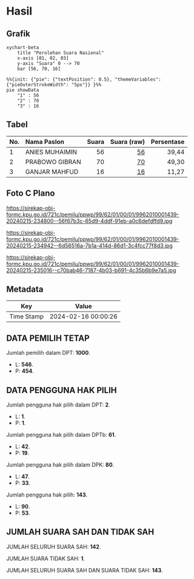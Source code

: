 # Hasil

## Grafik

```mermaid
xychart-beta
    title "Perolehan Suara Nasional"
    x-axis [01, 02, 03]
    y-axis "Suara" 0 --> 70
    bar [56, 70, 16]
```

```mermaid
%%{init: {"pie": {"textPosition": 0.5}, "themeVariables": {"pieOuterStrokeWidth": "5px"}} }%%
pie showData
    "1" : 56
    "2" : 70
    "3" : 16
```

## Tabel

| No. | Nama Paslon    | Suara | Suara (raw) | Persentase |
|:--- |:-------------- | -----:| -----------:| ----------:|
| 1   | ANIES MUHAIMIN | 56    | [56][p-1]   | 39,44      |
| 2   | PRABOWO GIBRAN | 70    | [70][p-2]   | 49,30      |
| 3   | GANJAR MAHFUD  | 16    | [16][p-3]   | 11,27      |


[p-1]: https://github.com/gigit-pemilu/pemilu-2024/blob/main/pilpres/hitung-suara/sub/99-luar-negeri/sub/62-kuala-lumpur-malaysia/sub/01-kuala-lumpur-malaysia/sub/0001-kuala-lumpur-malaysia/sub/439-tps-126/sub/paslon-1.txt
[p-2]: https://github.com/gigit-pemilu/pemilu-2024/blob/main/pilpres/hitung-suara/sub/99-luar-negeri/sub/62-kuala-lumpur-malaysia/sub/01-kuala-lumpur-malaysia/sub/0001-kuala-lumpur-malaysia/sub/439-tps-126/sub/paslon-2.txt
[p-3]: https://github.com/gigit-pemilu/pemilu-2024/blob/main/pilpres/hitung-suara/sub/99-luar-negeri/sub/62-kuala-lumpur-malaysia/sub/01-kuala-lumpur-malaysia/sub/0001-kuala-lumpur-malaysia/sub/439-tps-126/sub/paslon-3.txt

## Foto C Plano

https://sirekap-obj-formc.kpu.go.id/721c/pemilu/ppwp/99/62/01/00/01/9962010001439-20240215-234800--56f67b3c-65d9-4ddf-91eb-a0c6defdffd9.jpg

https://sirekap-obj-formc.kpu.go.id/721c/pemilu/ppwp/99/62/01/00/01/9962010001439-20240215-234942--6d56516a-7b1a-414d-86d1-3c4fcc77f8d3.jpg

https://sirekap-obj-formc.kpu.go.id/721c/pemilu/ppwp/99/62/01/00/01/9962010001439-20240215-235016--c70bab46-7187-4b03-b691-4c35b6b9e7a5.jpg


## Metadata

| Key        | Value               |
| ---------- | ------------------- |
| Time Stamp | 2024-02-16 00:00:26 |


## DATA PEMILIH TETAP

Jumlah pemilih dalam DPT: **1000**.
 * L: **546**.
 * P: **454**.

## DATA PENGGUNA HAK PILIH

Jumlah pengguna hak pilih dalam DPT: **2**.
 * L: **1**.
 * P: **1**.

Jumlah pengguna hak pilih dalam DPTb: **61**.
 * L: **42**.
 * P: **19**.

Jumlah pengguna hak pilih dalam DPK: **80**.
 * L: **47**.
 * P: **33**.

Jumlah pengguna hak pilih: **143**.
 * L: **90**.
 * P: **53**.

## JUMLAH SUARA SAH DAN TIDAK SAH

JUMLAH SELURUH SUARA SAH: **142**.

JUMLAH SUARA TIDAK SAH: **1**.

JUMLAH SELURUH SUARA SAH DAN SUARA TIDAK SAH: **143**.


